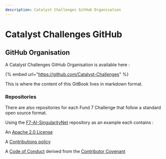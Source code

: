 ```yaml
---
description: Catalyst Challenges GitHub Organisation
---
```


# Catalyst Challenges GitHub

## GitHub Organisation

A Catalyst Challenges GitHub Organisation is available here :

{% embed url="https://github.com/Catalyst-Challenges" %}

This is where the content of this GitBook lives in markdown format.&#x20;

### Repositories&#x20;

There are also repositories for each Fund 7 Challenge that follow a standard open source format.&#x20;

Using the [F7-AI-SingularityNet](https://github.com/Catalyst-Challenges/F7-AI-SingularityNet) repository as an example each contains :

An [Apache 2.0 License](https://github.com/Catalyst-Challenges/F7-AI-SingularityNet/blob/main/LICENSE)

A [Contributions policy](https://github.com/Catalyst-Challenges/F7-AI-SingularityNet/blob/main/CONTRIBUTE.md)

A [Code of Conduct](https://github.com/Catalyst-Challenges/F7-AI-SingularityNet/blob/main/CODE-OF-CONDUCT.md) derived from the [Contributor Covenant](https://www.contributor-covenant.org)



